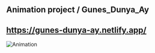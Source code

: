 ## Animation project / Gunes_Dunya_Ay
## https://gunes-dunya-ay.netlify.app/
![Animation](https://github.com/Nazgul-Racber/Gunes_Dunya_Ay/assets/119047722/92d68906-22e8-4bd4-882a-1e19a4f27c06)

